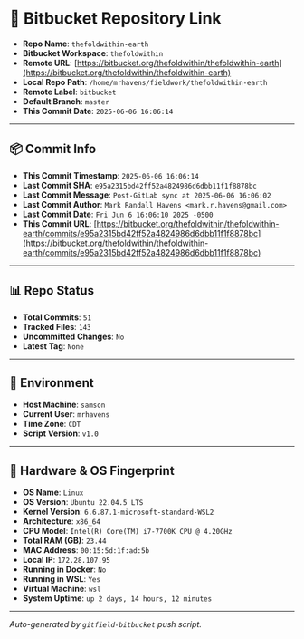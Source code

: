 # 🔗 Bitbucket Repository Link

- **Repo Name**: `thefoldwithin-earth`
- **Bitbucket Workspace**: `thefoldwithin`
- **Remote URL**: [https://bitbucket.org/thefoldwithin/thefoldwithin-earth](https://bitbucket.org/thefoldwithin/thefoldwithin-earth)
- **Local Repo Path**: `/home/mrhavens/fieldwork/thefoldwithin-earth`
- **Remote Label**: `bitbucket`
- **Default Branch**: `master`
- **This Commit Date**: `2025-06-06 16:06:14`

---

## 📦 Commit Info

- **This Commit Timestamp**: `2025-06-06 16:06:14`
- **Last Commit SHA**: `e95a2315bd42ff52a4824986d6dbb11f1f8878bc`
- **Last Commit Message**: `Post-GitLab sync at 2025-06-06 16:06:02`
- **Last Commit Author**: `Mark Randall Havens <mark.r.havens@gmail.com>`
- **Last Commit Date**: `Fri Jun 6 16:06:10 2025 -0500`
- **This Commit URL**: [https://bitbucket.org/thefoldwithin/thefoldwithin-earth/commits/e95a2315bd42ff52a4824986d6dbb11f1f8878bc](https://bitbucket.org/thefoldwithin/thefoldwithin-earth/commits/e95a2315bd42ff52a4824986d6dbb11f1f8878bc)

---

## 📊 Repo Status

- **Total Commits**: `51`
- **Tracked Files**: `143`
- **Uncommitted Changes**: `No`
- **Latest Tag**: `None`

---

## 🧭 Environment

- **Host Machine**: `samson`
- **Current User**: `mrhavens`
- **Time Zone**: `CDT`
- **Script Version**: `v1.0`

---

## 🧬 Hardware & OS Fingerprint

- **OS Name**: `Linux`
- **OS Version**: `Ubuntu 22.04.5 LTS`
- **Kernel Version**: `6.6.87.1-microsoft-standard-WSL2`
- **Architecture**: `x86_64`
- **CPU Model**: `Intel(R) Core(TM) i7-7700K CPU @ 4.20GHz`
- **Total RAM (GB)**: `23.44`
- **MAC Address**: `00:15:5d:1f:ad:5b`
- **Local IP**: `172.28.107.95`
- **Running in Docker**: `No`
- **Running in WSL**: `Yes`
- **Virtual Machine**: `wsl`
- **System Uptime**: `up 2 days, 14 hours, 12 minutes`

---

_Auto-generated by `gitfield-bitbucket` push script._
